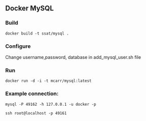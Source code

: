 
## Docker MySQL

### Build
    
    docker build -t ssat/mysql . 

### Configure

Change username,password, database in add_mysql_user.sh file

### Run

    docker run -d -i -t mcarr/mysql:latest

### Example connection:

    mysql -P 49162 -h 127.0.0.1 -u docker -p

    ssh root@localhost -p 49161

